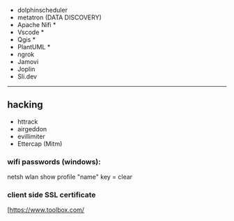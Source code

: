 - dolphinscheduler
- metatron (DATA DISCOVERY)
- Apache Nifi *
- Vscode *
- Qgis *
- PlantUML *
- ngrok
- Jamovi
- Joplin
- Sli.dev


---
## hacking
- httrack
- airgeddon
- evillimiter
- Ettercap (Mitm)

### wifi passwords (windows):
netsh wlan show profile "name" key = clear

### client side SSL certificate

[https://www.toolbox.com/